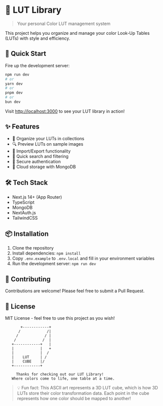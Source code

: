 # 🎨 LUT Library

> Your personal Color LUT management system

This project helps you organize and manage your color Look-Up Tables (LUTs) with style and efficiency.

## 🚀 Quick Start

Fire up the development server:

```bash
npm run dev
# or
yarn dev
# or
pnpm dev
# or
bun dev
```

Visit [http://localhost:3000](http://localhost:3000) to see your LUT library in action!

## ✨ Features

- 📁 Organize your LUTs in collections
- 🔍 Preview LUTs on sample images
- 🔄 Import/Export functionality
- 🎯 Quick search and filtering
- 🔐 Secure authentication
- 💾 Cloud storage with MongoDB

## 🛠️ Tech Stack

- Next.js 14+ (App Router)
- TypeScript
- MongoDB
- NextAuth.js
- TailwindCSS

## 📦 Installation

1. Clone the repository
2. Install dependencies: `npm install`
3. Copy `.env.example` to `.env.local` and fill in your environment variables
4. Run the development server: `npm run dev`

## 🤝 Contributing

Contributions are welcome! Please feel free to submit a Pull Request.

## 📝 License

MIT License - feel free to use this project as you wish!

<!-- Here's a fun little easter egg for those who read this far! -->

```
       +------------+
      /            /|
     /            / |
    /            /  |
   +------------+   |
   |            |   +
   |            |  /
   |    LUT     | /
   |    CUBE    |/
   +------------+

     Thanks for checking out our LUT Library!
   Where colors come to life, one table at a time.
```

> 💡 Fun fact: This ASCII art represents a 3D LUT cube, which is how 3D LUTs store
> their color transformation data. Each point in the cube represents how one color
> should be mapped to another!
